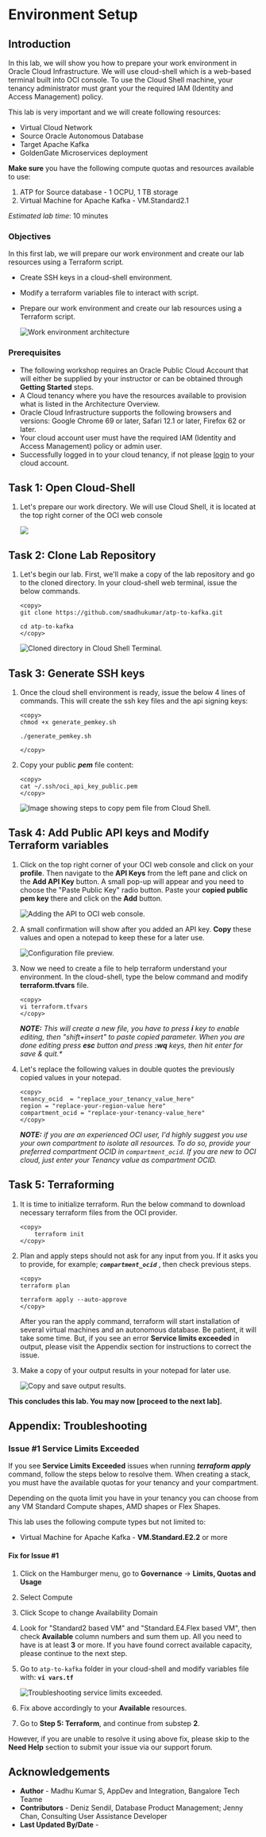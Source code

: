 # Environment Setup

## Introduction

In this lab, we will show you how to prepare your work environment in Oracle Cloud Infrastructure. We will use cloud-shell which is a web-based terminal built into OCI console. To use the Cloud Shell machine, your tenancy administrator must grant your the required IAM (Identity and Access Management) policy.

This lab is very important and we will create following resources:

- Virtual Cloud Network
- Source Oracle Autonomous Database
- Target Apache Kafka
- GoldenGate Microservices deployment 

**Make sure** you have the following compute quotas and resources available to use:

1. ATP for Source database - 1 OCPU, 1 TB storage
2. Virtual Machine for Apache Kafka - VM.Standard2.1


*Estimated lab time*: 10 minutes

### Objectives

In this first lab, we will prepare our work environment and create our lab resources using a Terraform script.

-   Create SSH keys in a cloud-shell environment.
-	Modify a terraform variables file to interact with script.
-   Prepare our work environment and create our lab resources using a Terraform script.

	![Work environment architecture](images/architecture.gif)


### Prerequisites

* The following workshop requires an Oracle Public Cloud Account that will either be supplied by your instructor or can be obtained through **Getting Started** steps.
* A Cloud tenancy where you have the resources available to provision what is listed in the Architecture Overview.
* Oracle Cloud Infrastructure supports the following browsers and versions: Google Chrome 69 or later, Safari 12.1 or later, Firefox 62 or later.
* Your cloud account user must have the required IAM (Identity and Access Management) policy or admin user.
* Successfully logged in to your cloud tenancy, if not please [login](https://www.oracle.com/cloud/sign-in.html) to your cloud account.

## Task 1: Open Cloud-Shell

1. Let's prepare our work directory. We will use Cloud Shell, it is located at the top right corner of the OCI web console

	![](images/prereq-0.png)

## Task 2: Clone Lab Repository

1. Let's begin our lab. First, we'll make a copy of the lab repository and go to the cloned directory. In your cloud-shell web terminal, issue the below commands.

	```
	<copy>
	git clone https://github.com/smadhukumar/atp-to-kafka.git

	cd atp-to-kafka
	</copy>
	```

	![Cloned directory in Cloud Shell Terminal.](images/git.png)

## Task 3: Generate SSH keys

1. Once the cloud shell environment is ready, issue the below 4 lines of commands. This will create the ssh key files and the api signing keys:

	```
	<copy>
	chmod +x generate_pemkey.sh

	./generate_pemkey.sh

	</copy>
	```

2. Copy your public _**pem**_ file content:

	```
	<copy>
	cat ~/.ssh/oci_api_key_public.pem
	</copy>
	```

	![Image showing steps to copy pem file from Cloud Shell.](images/prereq-1.png)

## Task 4: Add Public API keys and Modify Terraform variables

1. Click on the top right corner of your OCI web console and click on your **profile**. Then navigate to the **API Keys** from the left pane and click on the **Add API Key** button. A small pop-up will appear and you need to choose the "Paste Public Key" radio button. Paste your **copied public pem key** there and click on the **Add** button.

	![Adding the API to OCI web console.](images/prereq-2.png)

2. A small confirmation will show after you added an API key. **Copy** these values and open a notepad to keep these for a later use.

	![Configuration file preview.](images/prereq-3.png)

3. Now we need to create a file to help terraform understand your environment. In the cloud-shell, type the below command and modify **terraform.tfvars** file.

	```
	<copy>
	vi terraform.tfvars
	</copy>
	```

	_**NOTE:** This will create a new file, you have to press **i** key to enable editing, then "shift+insert" to paste copied parameter. When you are done editing press **esc** button and press **:wq** keys, then hit enter for save & quit.*_

4. Let's replace the following values in double quotes the previously copied values in your notepad.

	```
	<copy>
	tenancy_ocid  = "replace_your_tenancy_value_here"
	region = "replace-your-region-value here"
	compartment_ocid = "replace-your-tenancy-value_here"
	</copy>
	```

	_**NOTE:** if you are an experienced OCI user, I'd highly suggest you use your own compartment to isolate all resources. To do so, provide your preferred compartment OCID in `compartment_ocid`. If you are new to OCI cloud, just enter your Tenancy value as compartment OCID._

## Task 5: Terraforming

1. It is time to initialize terraform. Run the below command to download necessary terraform files from the OCI provider.

	```
	<copy>
		terraform init
	</copy>
	```

2. Plan and apply steps should not ask for any input from you. If it asks you to provide, for example; _**`compartment_ocid`**_ , then check previous steps.

	```
	<copy>
	terraform plan

	terraform apply --auto-approve
	</copy>
	```
	After you ran the apply command, terraform will start installation of several virtual machines and an autonomous database. Be patient, it will take some time. But, if you see an error **Service limits exceeded** in output, please visit the Appendix section for instructions to correct the issue.
	
3. Make a copy of your output results in your notepad for later use.

	![Copy and save output results.](images/git-1.png)

**This concludes this lab. You may now [proceed to the next lab].**

## **Appendix**: Troubleshooting

###	Issue #1 Service Limits Exceeded
	
If you see **Service Limits Exceeded** issues when running _**terraform apply**_ command, follow the steps below to resolve them.
When creating a stack, you must have the available quotas for your tenancy and your compartment. 

Depending on the quota limit you have in your tenancy you can choose from any VM Standard Compute shapes, AMD shapes or Flex Shapes. 

This lab uses the following compute types but not limited to:


- Virtual Machine for Apache Kafka - **VM.Standard.E2.2** or more


#### Fix for Issue #1

1. Click on the Hamburger menu, go to **Governance** -> **Limits, Quotas and Usage**
2. Select Compute
3. Click Scope to change Availability Domain
4. Look for "Standard2 based VM" and "Standard.E4.Flex based VM", then check **Available** column numbers and sum  them up. All you need to have is at least **3** or more. If you have found correct available capacity, please continue to the next step.
5. Go to `atp-to-kafka` folder in your cloud-shell and modify variables file with: **`vi vars.tf`**

	![Troubleshooting service limits exceeded.](images/fix-1.png)

6. Fix above accordingly to your **Available** resources.
7. Go to **Step 5: Terraform**, and continue from substep **2**.
	
However, if you are unable to resolve it using above fix, please skip to the **Need Help** section to submit your issue via our support forum.

## Acknowledgements

* **Author** - Madhu Kumar S, AppDev and Integration, Bangalore Tech Teame
* **Contributors** -  Deniz Sendil, Database Product Management; Jenny Chan, Consulting User Assistance Developer
* **Last Updated By/Date** - 
